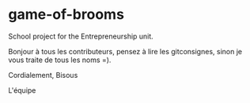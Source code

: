 # game-of-brooms
School project for the Entrepreneurship unit.


Bonjour à tous les contributeurs, pensez à lire les gitconsignes, sinon je vous traite de tous les noms =). 

Cordialement, 
Bisous 

L'équipe